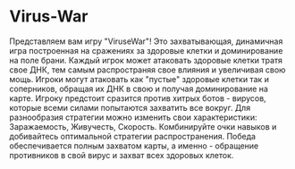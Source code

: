 # Virus-War
Представляем вам игру "ViruseWar"! Это захватывающая, динамичная игра построенная на сражениях за здоровые клетки и доминирование на поле брани. Каждый игрок может атаковать здоровые клетки тратя свое ДНК, тем самым распространяя свое влияния и увеличивая свою мощь. Игроки могут атаковать как "пустые" здоровые клетки так и соперников, обращая их ДНК в свою и получая доминирование на карте. Игроку предстоит сразится против хитрых ботов - вирусов, которые всеми силами попытаются захватить все вокруг. Для разнообразия стратегии можно изменить свои характеристики: Заражаемость, Живучесть, Скорость. Комбинируйте очки навыков и добивайтесь оптимальной стратегии распространения. Победа обеспечивается полным захватом карты, а именно - обращение противников в свой вирус и захват всех здоровых клеток.
